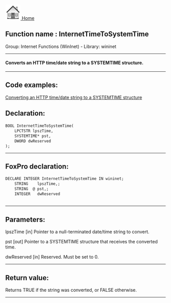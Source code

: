 [<img src="../../images/home.png"> Home ](https://github.com/VFPX/Win32API)  

## Function name : InternetTimeToSystemTime
Group: Internet Functions (WinInet) - Library: wininet    
***  


#### Converts an HTTP time/date string to a SYSTEMTIME structure.
***  


## Code examples:
[Converting an HTTP time/date string to a SYSTEMTIME structure](../../samples/sample_328.md)  

## Declaration:
```foxpro  
BOOL InternetTimeToSystemTime(
	LPCTSTR lpszTime,
	SYSTEMTIME* pst,
	DWORD dwReserved
);  
```  
***  


## FoxPro declaration:
```foxpro  
DECLARE INTEGER InternetTimeToSystemTime IN wininet;
	STRING    lpszTime,;
	STRING  @ pst,;
	INTEGER   dwReserved
  
```  
***  


## Parameters:
lpszTime
[in] Pointer to a null-terminated date/time string to convert.

pst
[out] Pointer to a SYSTEMTIME structure that receives the converted time.

dwReserved
[in] Reserved. Must be set to 0.  
***  


## Return value:
Returns TRUE if the string was converted, or FALSE otherwise.  
***  

